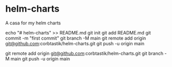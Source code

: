 # helm-charts
A casa for my helm charts


echo "# helm-charts" >> README.md
git init
git add README.md
git commit -m "first commit"
git branch -M main
git remote add origin git@github.com:corbtastik/helm-charts.git
git push -u origin main



git remote add origin git@github.com:corbtastik/helm-charts.git
git branch -M main
git push -u origin main